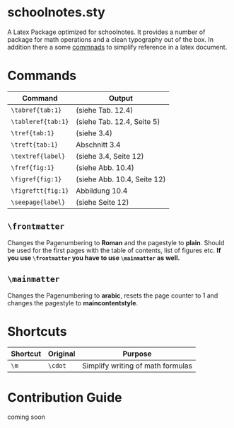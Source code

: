 # schoolnotes.sty
A Latex Package optimized for schoolnotes. It provides a number of package for math operations and a clean typography out of the box. In addition there a some [commnads](#commands) to simplify reference in a latex document.


# Commands
| Command            | Output                      |
|--------------------|-----------------------------|
| `\tabref{tab:1}`   | (siehe Tab. 12.4)           |
| `\tableref{tab:1}` | (siehe Tab. 12.4, Seite 5)  |
| `\tref{tab:1}`     | (siehe 3.4)                 |
| `\treft{tab:1}`    | Abschnitt 3.4               |
| `\textref{label}`  | (siehe 3.4, Seite 12)       |
| `\fref{fig:1}`     | (siehe Abb. 10.4)           |
| `\figref{fig:1}`   | (siehe Abb. 10.4, Seite 12) |
| `\figreftt{fig:1}` | Abbildung 10.4              |
| `\seepage{label}`  | (siehe Seite 12)            |


## `\frontmatter`
Changes the Pagenumbering to **Roman** and the pagestyle to **plain**. Should be used for the first pages with the table of contents, list of figures etc. **If you use `\frontmatter` you have to use `\mainmatter` as well.**

## `\mainmatter`
Changes the Pagenumbering to **arabic**, resets the page counter to 1 and changes the pagestyle to **maincontentstyle**.

# Shortcuts
| Shortcut | Original | Purpose                           |
| ---------|----------|-----------------------------------|
| `\m`     | `\cdot`  | Simplify writing of math formulas |

# Contribution Guide
coming soon
